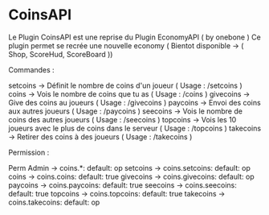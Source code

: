 # CoinsAPI

Le Plugin CoinsAPI est une reprise du Plugin EconomyAPI ( by onebone )
Ce plugin permet se recrée une nouvelle economy ( Bientot disponible -> ( Shop, ScoreHud, ScoreBoard ))

Commandes :

setcoins -> Définit le nombre de coins d'un joueur ( Usage : /setcoins )
coins -> Vois le nombre de coins que tu as ( Usage : /coins )
givecoins -> Give des coins au joueurs ( Usage : /givecoins <player> <nombres> )
paycoins -> Envoi des coins aux autres joueurs ( Usage : /paycoins <player> <nombres> )
seecoins -> Vois le nombre de coins des autres joueurs ( Usage : /seecoins <player> )
topcoins -> Vois les 10 joueurs avec le plus de coins dans le serveur ( Usage : /topcoins )
takecoins -> Retirer des coins à des joueurs ( Usage : /takecoins <player> )

Permission :

Perm Admin -> coins.*:
            default: op
setcoins -> coins.setcoins:
            default: op 
coins -> coins.coins:
            default: true
givecoins -> coins.givecoins:
            default: op
paycoins -> coins.paycoins:
            default: true
seecoins -> coins.seecoins:
            default: true
topcoins -> coins.topcoins:
            default: true
takecoins -> coins.takecoins:
            default: op

